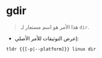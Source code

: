 # gdir

> هذا الأمر هو اسم مستعار لـ `dir`.

- إعرض التوثيقات للأمر الأصلي:

`tldr {{[-p|--platform]}} linux dir`
